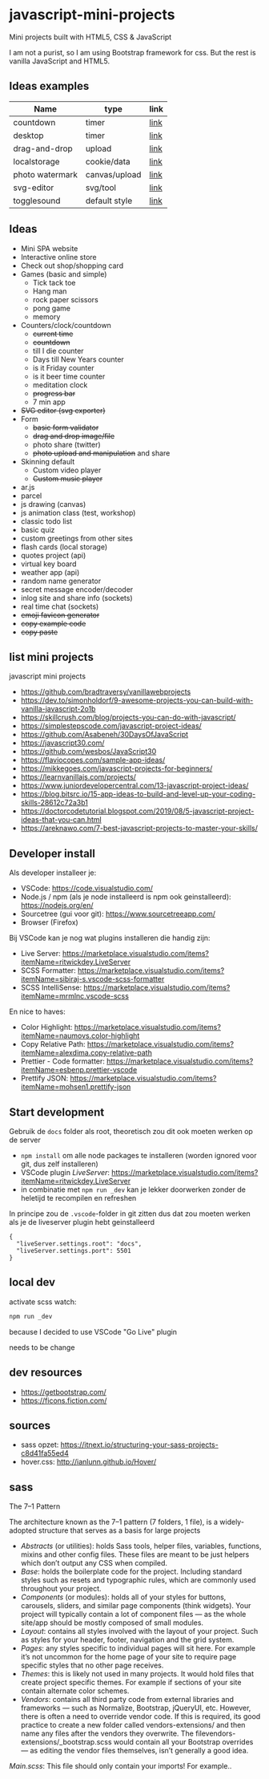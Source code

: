 # javascript-mini-projects

Mini projects built with HTML5, CSS &amp; JavaScript

I am not a purist, so I am using Bootstrap framework for css. But the rest is vanilla JavaScript and HTML5.

## Ideas examples

| Name            | type          | link                         |
| --------------- | ------------- | ---------------------------- |
| countdown       | timer         | [link](docs/countdown)       |
| desktop         | timer         | [link](docs/desktop)         |
| drag-and-drop   | upload        | [link](docs/drag-and-drop)   |
| localstorage    | cookie/data   | [link](docs/localstorage)    |
| photo watermark | canvas/upload | [link](docs/photo-watermark) |
| svg-editor      | svg/tool      | [link](docs/svg-editor)      |
| togglesound     | default style | [link](docs/togglesound)     |

## Ideas

- Mini SPA website
- Interactive online store
- Check out shop/shopping card
- Games (basic and simple)
  - Tick tack toe
  - Hang man
  - rock paper scissors
  - pong game
  - memory
- Counters/clock/countdown
  - ~~current time~~
  - ~~countdown~~
  - till I die counter
  - Days till New Years counter
  - is it Friday counter
  - is it beer time counter
  - meditation clock
  - ~~progress bar~~
  - 7 min app
- ~~SVG editor (svg exporter)~~
- Form
  - ~~basic form validator~~
  - ~~drag and drop image/file~~
  - photo share (twitter)
  - ~~photo upload and manipulation~~ and share
- Skinning default
  - Custom video player
  - ~~Custom music player~~
- ar.js
- parcel
- js drawing (canvas)
- js animation class (test, workshop)
- classic todo list
- basic quiz
- custom greetings from other sites
- flash cards (local storage)
- quotes project (api)
- virtual key board
- weather app (api)
- random name generator
- secret message encoder/decoder
- inlog site and share info (sockets)
- real time chat (sockets)
- ~~emoji favicon generator~~
- ~~copy example code~~
- ~~copy paste~~

## list mini projects

javascript mini projects

- https://github.com/bradtraversy/vanillawebprojects
- https://dev.to/simonholdorf/9-awesome-projects-you-can-build-with-vanilla-javascript-2o1b
- https://skillcrush.com/blog/projects-you-can-do-with-javascript/
- https://simplestepscode.com/javascript-project-ideas/
- https://github.com/Asabeneh/30DaysOfJavaScript
- https://javascript30.com/
- https://github.com/wesbos/JavaScript30
- https://flaviocopes.com/sample-app-ideas/
- https://mikkegoes.com/javascript-projects-for-beginners/
- https://learnvanillajs.com/projects/
- https://www.juniordevelopercentral.com/13-javascript-project-ideas/
- https://blog.bitsrc.io/15-app-ideas-to-build-and-level-up-your-coding-skills-28612c72a3b1
- https://doctorcodetutorial.blogspot.com/2019/08/5-javascript-project-ideas-that-you-can.html
- https://areknawo.com/7-best-javascript-projects-to-master-your-skills/

## Developer install

Als developer installeer je:

- VSCode: https://code.visualstudio.com/
- Node.js / npm (als je node installeerd is npm ook geinstalleerd): https://nodejs.org/en/
- Sourcetree (gui voor git): https://www.sourcetreeapp.com/
- Browser (Firefox)

Bij VSCode kan je nog wat plugins installeren die handig zijn:

- Live Server: https://marketplace.visualstudio.com/items?itemName=ritwickdey.LiveServer
- SCSS Formatter: https://marketplace.visualstudio.com/items?itemName=sibiraj-s.vscode-scss-formatter
- SCSS IntelliSense: https://marketplace.visualstudio.com/items?itemName=mrmlnc.vscode-scss

En nice to haves:

- Color Highlight: https://marketplace.visualstudio.com/items?itemName=naumovs.color-highlight
- Copy Relative Path: https://marketplace.visualstudio.com/items?itemName=alexdima.copy-relative-path
- Prettier - Code formatter: https://marketplace.visualstudio.com/items?itemName=esbenp.prettier-vscode
- Prettify JSON: https://marketplace.visualstudio.com/items?itemName=mohsen1.prettify-json

## Start development

Gebruik de `docs` folder als root, theoretisch zou dit ook moeten werken op de server

- `npm install` om alle node packages te installeren (worden ignored voor git, dus zelf installeren)
- VSCode plugin _LiveServer_: https://marketplace.visualstudio.com/items?itemName=ritwickdey.LiveServer
- in combinatie met `npm run _dev` kan je lekker doorwerken zonder de heletijd te recompilen en refreshen

In principe zou de `.vscode`-folder in git zitten dus dat zou moeten werken als je de liveserver plugin hebt geinstalleerd

```
{
  "liveServer.settings.root": "docs",
  "liveServer.settings.port": 5501
}
```

## local dev

activate scss watch:

```bash
npm run _dev
```

because I decided to use VSCode "Go Live" plugin

needs to be change

## dev resources

- https://getbootstrap.com/
- https://ficons.fiction.com/

## sources

- sass opzet: <https://itnext.io/structuring-your-sass-projects-c8d41fa55ed4>
- hover.css: <http://ianlunn.github.io/Hover/>

## sass

The 7–1 Pattern

The architecture known as the 7–1 pattern (7 folders, 1 file), is a widely-adopted structure that serves as a basis for large projects

- _Abstracts_ (or utilities): holds Sass tools, helper files, variables, functions, mixins and other config files. These files are meant to be just helpers which don’t output any CSS when compiled.
- _Base_: holds the boilerplate code for the project. Including standard styles such as resets and typographic rules, which are commonly used throughout your project.
- _Components_ (or modules): holds all of your styles for buttons, carousels, sliders, and similar page components (think widgets). Your project will typically contain a lot of component files — as the whole site/app should be mostly composed of small modules.
- _Layout_: contains all styles involved with the layout of your project. Such as styles for your header, footer, navigation and the grid system.
- _Pages_: any styles specific to individual pages will sit here. For example it’s not uncommon for the home page of your site to require page specific styles that no other page receives.
- _Themes_: this is likely not used in many projects. It would hold files that create project specific themes. For example if sections of your site contain alternate color schemes.
- _Vendors_: contains all third party code from external libraries and frameworks — such as Normalize, Bootstrap, jQueryUI, etc. However, there is often a need to override vendor code. If this is required, its good practice to create a new folder called vendors-extensions/ and then name any files after the vendors they overwrite. The filevendors-extensions/\_bootstrap.scss would contain all your Bootstrap overrides — as editing the vendor files themselves, isn’t generally a good idea.

_Main.scss_: This file should only contain your imports! For example..
